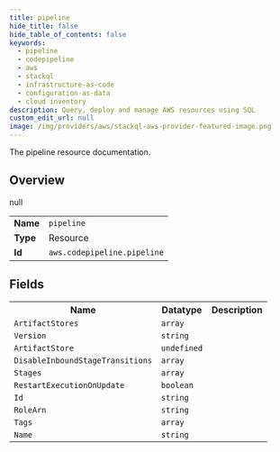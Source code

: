 ```yaml
---
title: pipeline
hide_title: false
hide_table_of_contents: false
keywords:
  - pipeline
  - codepipeline
  - aws
  - stackql
  - infrastructure-as-code
  - configuration-as-data
  - cloud inventory
description: Query, deploy and manage AWS resources using SQL
custom_edit_url: null
image: /img/providers/aws/stackql-aws-provider-featured-image.png
---
```

The pipeline resource documentation.

## Overview
<table><tbody>
<tr><td><b>Name</b></td><td><code>pipeline</code></td></tr>
<tr><td><b>Type</b></td><td>Resource</td></tr>
null
<tr><td><b>Id</b></td><td><code>aws.codepipeline.pipeline</code></td></tr>
</tbody></table>

## Fields
<table><tbody>
<tr><th>Name</th><th>Datatype</th><th>Description</th></tr>
<tr><td><code>ArtifactStores</code></td><td><code>array</code></td><td></td></tr><tr><td><code>Version</code></td><td><code>string</code></td><td></td></tr><tr><td><code>ArtifactStore</code></td><td><code>undefined</code></td><td></td></tr><tr><td><code>DisableInboundStageTransitions</code></td><td><code>array</code></td><td></td></tr><tr><td><code>Stages</code></td><td><code>array</code></td><td></td></tr><tr><td><code>RestartExecutionOnUpdate</code></td><td><code>boolean</code></td><td></td></tr><tr><td><code>Id</code></td><td><code>string</code></td><td></td></tr><tr><td><code>RoleArn</code></td><td><code>string</code></td><td></td></tr><tr><td><code>Tags</code></td><td><code>array</code></td><td></td></tr><tr><td><code>Name</code></td><td><code>string</code></td><td></td></tr>
</tbody></table>